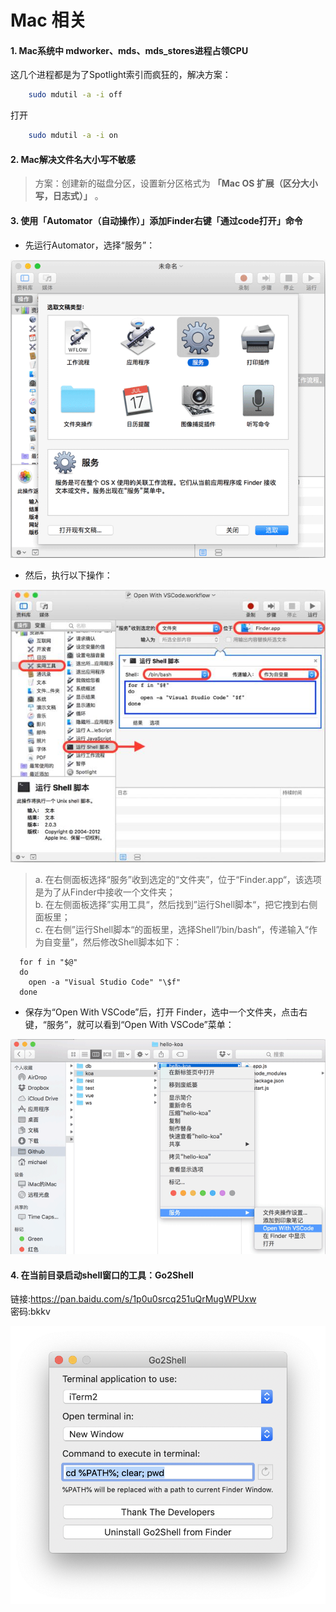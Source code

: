 # Mac 相关

#### 1. Mac系统中 mdworker、mds、mds_stores进程占领CPU
    
这几个进程都是为了Spotlight索引而疯狂的，解决方案：

```bash
    sudo mdutil -a -i off
```

打开
```bash
    sudo mdutil -a -i on
```


#### 2. Mac解决文件名大小写不敏感

>方案：创建新的磁盘分区，设置新分区格式为 **「Mac OS 扩展（区分大小写，日志式）」** 。

#### 3. 使用「Automator（自动操作）」添加Finder右键「通过code打开」命令

- 先运行Automator，选择“服务”：

![选择“服务”]("./../../assets/mac01.png "选择“服务”")

- 然后，执行以下操作：

![“服务”面板](./../../assets/mac02.png "“服务”面板")

   > a. 在右侧面板选择“服务”收到选定的“文件夹”，位于“Finder.app“，该选项是为了从Finder中接收一个文件夹；<br>
   > b. 在左侧面板选择”实用工具“，然后找到”运行Shell脚本“，把它拽到右侧面板里；<br>
   > c. 在右侧”运行Shell脚本“的面板里，选择Shell”/bin/bash“，传递输入“作为自变量”，然后修改Shell脚本如下：
```shell
  for f in "$@"
  do  
    open -a "Visual Studio Code" "\$f"  
  done  
```
- 保存为“Open With VSCode”后，打开 Finder，选中一个文件夹，点击右键，“服务”，就可以看到“Open With VSCode”菜单：

![文件夹右键](./../../assets/mac03.png "文件夹右键")


#### 4. 在当前目录启动shell窗口的工具：Go2Shell

链接:https://pan.baidu.com/s/1p0u0srcq251uQrMugWPUxw  
密码:bkkv

![配置参考](./../../assets/mac04.png)